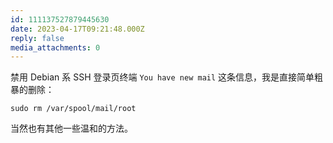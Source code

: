 ```yaml
---
id: 111137527879445630
date: 2023-04-17T09:21:48.000Z
reply: false
media_attachments: 0
---
```


禁用 Debian 系 SSH 登录页终端 `You have new mail` 这条信息，我是直接简单粗暴的删除：
    
    
    sudo rm /var/spool/mail/root
    

当然也有其他一些温和的方法。

